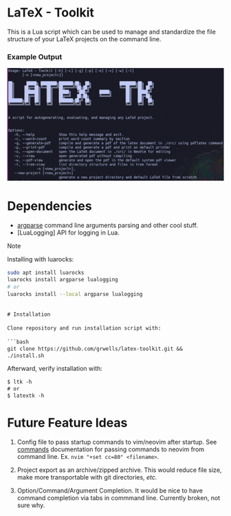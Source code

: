 # LaTeX - Toolkit

This is a Lua script which can be used to manage and standardize the file structure of your LaTeX projects on the command line.

### Example Output

![help options](images/help_output.png)

# Dependencies
- [argparse](https://luarocks.org/modules/argparse/argparse) command line arguments parsing and other cool stuff.
- [LuaLogging] API for logging in Lua.

>[!note] 
> Installing with luarocks:
> ```bash
> sudo apt install luarocks 
> luarocks install argparse lualogging
> # or 
> luarocks install --local argparse lualogging
>```
```

# Installation

Clone repository and run installation script with:

```bash
git clone https://github.com/grwells/latex-toolkit.git &&
./install.sh
```

Afterward, verify installation with:

```
$ ltk -h
# or
$ latextk -h
```

# Future Feature Ideas
1. Config file to pass startup commands to vim/neovim after startup. See [commands](https://neovim.io/doc/user/starting.html) documentation for passing commands to neovim from command line. Ex. `nvim "+set cc=80" <filename>`.

2. Project export as an archive/zipped archive. This would reduce file size, make more transportable with git directories, _etc._

3. Option/Command/Argument Completion. It would be nice to have command completion via tabs in commmand line. Currently broken, not sure why.
